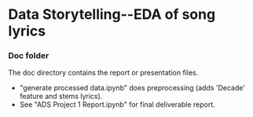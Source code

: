 # Data Storytelling--EDA of song lyrics

### Doc folder

The doc directory contains the report or presentation files. 

+ "generate processed data.ipynb" does preprocessing (adds 'Decade' feature and stems lyrics).
+ See "ADS Project 1 Report.ipynb" for final deliverable report.
